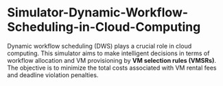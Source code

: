 # Simulator-Dynamic-Workflow-Scheduling-in-Cloud-Computing
Dynamic workflow scheduling (DWS) plays a crucial role in cloud computing. This simulator aims to make intelligent decisions in terms of workflow allocation and VM provisioning by **VM selection rules (VMSRs)**. The objective is to minimize the total costs associated with VM rental fees and deadline violation penalties.
